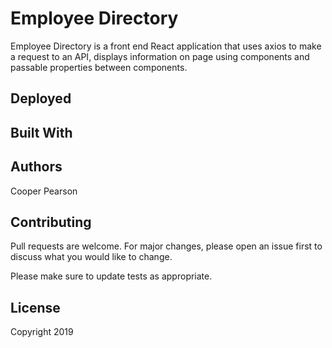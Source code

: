 # Employee Directory
Employee Directory is a front end React application that uses axios to make a request to an API, displays information on page using components and passable properties between components. 

## Deployed

## Built With

## Authors
Cooper Pearson

## Contributing
Pull requests are welcome. For major changes, please open an issue first to discuss what you would like to change.

Please make sure to update tests as appropriate.

## License
Copyright 2019